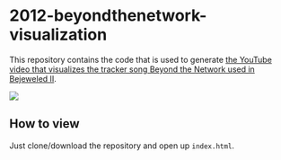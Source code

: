 # 2012-beyondthenetwork-visualization

This repository contains the code that is used to generate [the YouTube video that visualizes the tracker song Beyond the Network used in Bejeweled II](https://www.youtube.com/watch?v=Frb3XMQCbOE).

[![](https://i.ytimg.com/vi/Frb3XMQCbOE/maxresdefault.jpg)](https://www.youtube.com/watch?v=Frb3XMQCbOE)

## How to view

Just clone/download the repository and open up `index.html`.
